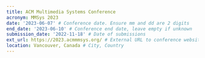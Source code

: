 ```yaml
---
title: ACM Multimedia Systems Conference
acronym: MMSys 2023
date: '2023-06-07' # Conference date. Ensure mm and dd are 2 digits
end_date: '2023-06-10' # Conference end date, leave empty if unknown
submission_date: '2022-11-18' # Date of submissions
ext_url: https://2023.acmmmsys.org/ # External URL to conference website
location: Vancouver, Canada # City, Country
---
```

